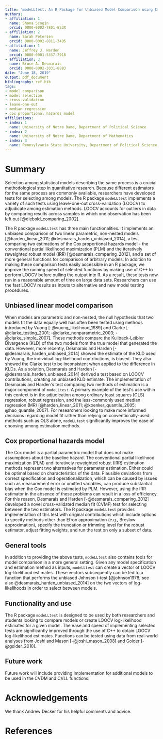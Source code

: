 ```yaml
---
title: 'modeLLtest: An R Package for Unbiased Model Comparison using Cross Validation '
authors:
- affiliation: 1
  name: Shana Scogin
  orcid: 0000-0002-7801-853X
- affiliation: 2
  name: Sarah Petersen
  orcid: 0000-0002-8811-3485
- affiliation: 1
  name: Jeffrey J. Harden
  orcid: 0000-0001-5337-7918
- affiliation: 3
  name: Bruce A. Desmarais
  orcid: 0000-0002-3031-8883
date: "June 18, 2019"
output: pdf_document
bibliography: ref.bib
tags:
- model comparison
- model selection
- cross-validation
- leave-one-out
- median regression
- cox proportional hazards model
affiliations:
- index: 1
  name: University of Notre Dame, Department of Political Science
- index: 2
  name: University of Notre Dame, Department of Mathematics
- index: 3
  name: Pennsylvania State University, Department of Political Science
---
```


# Summary

Selection among statistical models describing the same process is a crucial methodological step in quantitative research. Because different estimators for the same process are commonly available, researchers have developed tests for selecting among models. The R package ``modeLLtest`` implements a variety of such tests using leave-one-out cross-validation (LOOCV) to adjudicate among estimation methods. LOOCV accounts for outliers in data by comparing results across samples in which one observation has been left out [@diebold_comparing_2002].

The R package ``modeLLtest`` has three main functionalities. It implements an unbiased comparison of two linear parametric, non-nested models [@harden_linear_2011; @desmarais_harden_unbiased_2014], a test comparing two estimations of the Cox proportional hazards model - the conventional partial likelihood maximization (PLM) and the iteratively reweighted robust model (IRR) [@desmarais_comparing_2012], and a set of more general functions for comparison of arbitrary models. In addition to making these comparison tests easily accessible in an R package, we improve the running speed of selected functions by making use of C++ to perform LOOCV before pulling the output into R. As a result, these tests now run in a reasonable amount of time on large data sets. Researchers can use the fast LOOCV results as inputs to alternative and new model testing procedures. 

## Unbiased linear model comparison

When models are parametric and non-nested, the null hypothesis that two models fit the data equally well has often been tested using methods introduced by Vuong [-@vuong_likelihood_1989] and Clarke [-@clarke_testing_2001; -@clarke_nonparametric_2003; -@clarke_simple_2007]. These methods compare the Kullback-Leibler Divergence (KLD) of the two models from the true model that generated the data. However, more recently, Desmarais and Harden [-@desmarais_harden_unbiased_2014] showed the estimate of the KLD used by Vuong, the individual log-likelihood contributions, is biased. They also showed the Clarke test to be inconsistent when applied to the difference in KLDs. As a solution, Desmarais and Harden [-@desmarais_harden_unbiased_2014] derived a test based on LOOCV contributions, creating an unbiased KLD estimate. The implementation of Desmarais and Harden's test comparing two methods of estimation is a major component of ``modeLLtest``. A primary example of the test's use within this context is in the adjudication among ordinary least squares (OLS) regression, robust regression, and the less-commonly used median regression (MR) [@harden_linear_2011; @koenker_quantile_2005; @hao_quantile_2007]. For researchers looking to make more informed decisions regarding model fit rather than relying on conventionally-used methods such as OLS alone, ``modeLLtest`` significantly improves the ease of choosing among estimation methods. 

## Cox proportional hazards model

The Cox model is a partial parametric model that does not make assumptions about the baseline hazard. The conventional partial likelihood maximization (PLM) and iteratively reweighted robust (IRR) estimation methods represent two alternatives for parameter estimation. Either could be optimal based on characteristics of the data. Plausible deviations from correct specification and operationalization, which can be caused by issues such as measurement error or omitted variables, can produce substantial bias when the Cox model is estimated by PLM. However, using the IRR estimator in the absence of these problems can result in a loss of efficiency. For this reason, Desmarais and Harden [-@desmarais_comparing_2012] developed a novel cross-validated median fit (CVMF) test for selecting between the two estimators.  The R package ``modeLLtest`` provides implementation of this test with original contributions which include options to specify methods other than Efron approximation (e.g., Breslow approximation), specify the truncation or trimming level for the robust estimator, adjust fitting weights, and run the test on only a subset of data. 

## General tools

In addition to providing the above tests, ``modeLLtest`` also contains tools for model comparison in a more general setting. Given any model specification and estimation method as inputs, ``modeLLtest`` can create a vector of LOOCV log-likelihood estimates. These vectors subsequently can be fed to a function that performs the unbiased Johnson t-test [@johnson1978; see also @desmarais_harden_unbiased_2014] on the two vectors of log-likelihoods in order to select between models. 

## Functionality and use

The R package ``modeLLtest`` is designed to be used by both researchers and students looking to compare models or create LOOCV log-likelihood estimates for a given model. The ease and speed of implementing selected tests are significantly improved through the use of C++ to obtain LOOCV log-likelihood estimates. Functions can be tested using data from real-world analyses from Joshi and Mason [-@joshi_mason_2008] and Golder [-@golder_2010].

## Future work

Future work will include providing implementation for additional models to be used in the CVDM and CVLL functions. 

# Acknowledgements

We thank Andrew Decker for his helpful comments and advice.

# References

